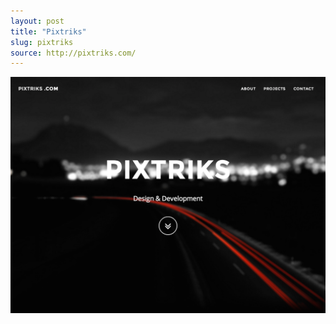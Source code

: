 ```yaml
---
layout: post
title: "Pixtriks"
slug: pixtriks
source: http://pixtriks.com/
---
```


<img src="/screenshots/pixtriks.jpg">
